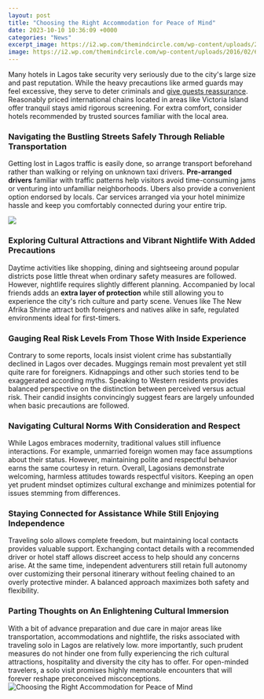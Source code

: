 ```yaml
---
layout: post
title: "Choosing the Right Accommodation for Peace of Mind"
date: 2023-10-10 10:36:09 +0000
categories: "News"
excerpt_image: https://i2.wp.com/themindcircle.com/wp-content/uploads/2016/02/6-2.jpg
image: https://i2.wp.com/themindcircle.com/wp-content/uploads/2016/02/6-2.jpg
---
```


Many hotels in Lagos take security very seriously due to the city's large size and past reputation. While the heavy precautions like armed guards may feel excessive, they serve to deter criminals and [give guests reassurance](https://thetopnews.github.io/ps5-vs-pc-gaming-a-comprehensive-comparison/). Reasonably priced international chains located in areas like Victoria Island offer tranquil stays amid rigorous screening. For extra comfort, consider hotels recommended by trusted sources familiar with the local area.
### Navigating the Bustling Streets Safely Through Reliable Transportation  
Getting lost in Lagos traffic is easily done, so arrange transport beforehand rather than walking or relying on unknown taxi drivers. **Pre-arranged drivers** familiar with traffic patterns help visitors avoid time-consuming jams or venturing into unfamiliar neighborhoods. Ubers also provide a convenient option endorsed by locals. Car services arranged via your hotel minimize hassle and keep you comfortably connected during your entire trip.

![](https://www.weraddicted.com/wp-content/uploads/2021/04/pexels-quark-studio-2507007.jpg)
### Exploring Cultural Attractions and Vibrant Nightlife With Added Precautions
Daytime activities like shopping, dining and sightseeing around popular districts pose little threat when ordinary safety measures are followed. However, nightlife requires slightly different planning. Accompanied by local friends adds an **extra layer of protection** while still allowing you to experience the city's rich culture and party scene. Venues like The New Afrika Shrine attract both foreigners and natives alike in safe, regulated environments ideal for first-timers.  
### Gauging Real Risk Levels From Those With Inside Experience
Contrary to some reports, locals insist violent crime has substantially declined in Lagos over decades. Muggings remain most prevalent yet still quite rare for foreigners. Kidnappings and other such stories tend to be exaggerated according myths. Speaking to Western residents provides balanced perspective on the distinction between perceived versus actual risk. Their candid insights convincingly suggest fears are largely unfounded when basic precautions are followed.
### Navigating Cultural Norms With Consideration and Respect  
While Lagos embraces modernity, traditional values still influence interactions. For example, unmarried foreign women may face assumptions about their status. However, maintaining polite and respectful behavior earns the same courtesy in return. Overall, Lagosians demonstrate welcoming, harmless attitudes towards respectful visitors. Keeping an open yet prudent mindset optimizes cultural exchange and minimizes potential for issues stemming from differences.  
### Staying Connected for Assistance While Still Enjoying Independence  
Traveling solo allows complete freedom, but maintaining local contacts provides valuable support. Exchanging contact details with a recommended driver or hotel staff allows discreet access to help should any concerns arise. At the same time, independent adventurers still retain full autonomy over customizing their personal itinerary without feeling chained to an overly protective minder. A balanced approach maximizes both safety and flexibility.
### Parting Thoughts on An Enlightening Cultural Immersion
With a bit of advance preparation and due care in major areas like transportation, accommodations and nightlife, the risks associated with traveling solo in Lagos are relatively low. more importantly, such prudent measures do not hinder one from fully experiencing the rich cultural attractions, hospitality and diversity the city has to offer. For open-minded travelers, a solo visit promises highly memorable encounters that will forever reshape preconceived misconceptions.
![Choosing the Right Accommodation for Peace of Mind](https://i2.wp.com/themindcircle.com/wp-content/uploads/2016/02/6-2.jpg)